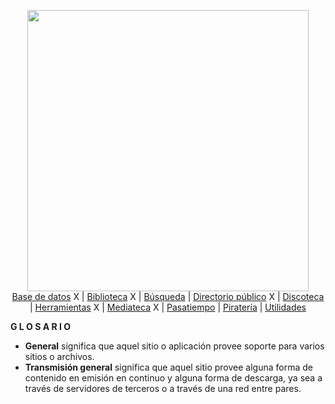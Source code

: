<p align="center">
    <img src="https://i.imgur.com/bKC4xJd.png" width="450">
    <br>
     <a href="notes/basededatos.md">Base de datos</a> X | 
     <a href="notes/biblioteca.md">Biblioteca</a> X | 
     <a href="notes/busqueda.md">Búsqueda</a> |
     <a href="notes/directoriopublico.md">Directorio público</a> X | 
     <a href="notes/discoteca.md">Discoteca</a> | 
     <a href="notes/herramienta.md">Herramientas</a> X | 
     <a href="notes/mediateca.md">Mediateca</a> X | 
     <a href="notes/pasatiempo.md">Pasatiempo</a> | 
     <a href="notes/pirateria.md">Piratería</a> | 
     <a href="notes/utilidades.md">Utilidades</a>
    <br>
</p>

**G L O S A R I O**

- **General** significa que aquel sitio o aplicación provee soporte para varios sitios o archivos.
- **Transmisión general** significa que aquel sitio provee alguna forma de contenido en emisión en continuo y alguna forma de descarga, ya sea a través de servidores de terceros o a través de una red entre pares.
